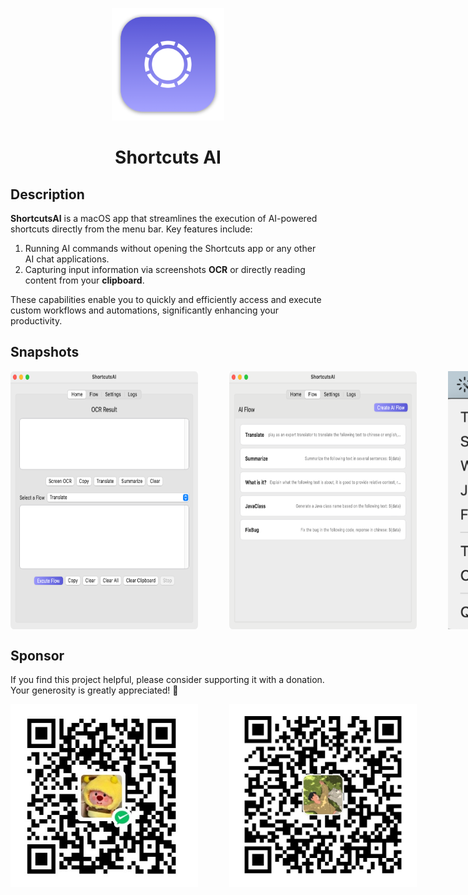 <p align="center">
  <img width="180" src="./images/logo.png" alt="Shortcuts AI logo">
</p>

<div align="center">
  <h1 align="center">
    Shortcuts AI
  </h1>
</div>

## Description

**ShortcutsAI** is a macOS app that streamlines the execution of AI-powered shortcuts directly from the menu bar. Key features include:

1. Running AI commands without opening the Shortcuts app or any other AI chat applications.
2. Capturing input information via screenshots **OCR** or directly reading content from your **clipboard**.

These capabilities enable you to quickly and efficiently access and execute custom workflows and automations, significantly enhancing your productivity.



## Snapshots

<div style="display: flex; gap: 50px"> 
    <img style="width:300px" src="./images/snapshot_1.jpg" />
    <img style="width:300px" src="./images/snapshot_2.jpg" >
    <img style="width:300px" src="./images/status_bar.jpg" >
</div>

## Sponsor

If you find this project helpful, please consider supporting it with a donation. Your generosity is greatly appreciated! 🙏

<div style="display: flex; gap: 50px"> 
    <img style="width:300px" src="./images/wxpay.JPG" />
    <img style="width:300px" src="./images/alipay.JPG" >
</div>
